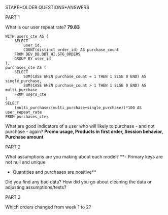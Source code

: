 STAKEHOLDER QUESTIONS+ANSWERS

PART 1

What is our user repeat rate? **79.83**
```
WITH users_cte AS (
    SELECT
        user_id,
        COUNT(distinct order_id) AS purchase_count
    FROM DEV_DB.DBT_HI.STG_ORDERS
    GROUP BY user_id
),
purchases_cte AS (
    SELECT
        SUM(CASE WHEN purchase_count = 1 THEN 1 ELSE 0 END) AS single_purchase,
        SUM(CASE WHEN purchase_count > 1 THEN 1 ELSE 0 END) AS multi_purchase
    FROM users_cte
)
SELECT 
    (multi_purchase/(multi_purchase+single_purchase))*100 AS user_repeat_rate
FROM purchases_cte;
```
What are good indicators of a user who will likely to purchase - and not purchase - again?
**Promo usage, Products in first order, Session behavior, Purchase amount**

 PART 2

 What assumptions are you making about each model?
 **- Primary keys are not null and unique
 - Quantities and purchases are positive**

 Did you find any bad data?
 How did you go about cleaning the data or adjusting assumptions/tests?

 PART 3

 Which orders changed from week 1 to 2?